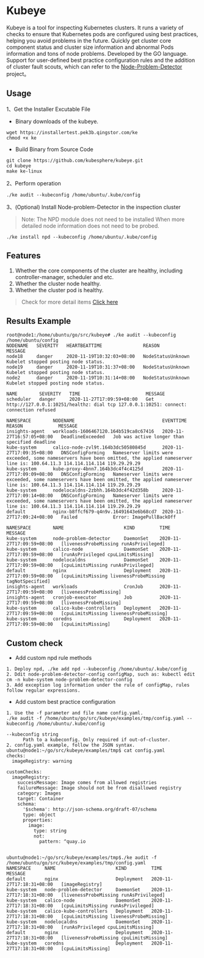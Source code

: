 # Kubeye

Kubeye is a tool for inspecting Kubernetes clusters. It runs a variety of checks to ensure that Kubernetes pods are configured using best practices, helping you avoid problems in the future. 
Quickly get cluster core component status and cluster size information and abnormal Pods information and tons of node problems. Developed by the GO language. Support for user-defined best practice configuration rules and the addition of cluster fault scouts, which can refer to the [Node-Problem-Detector](https://github.com/kubernetes/node-problem-detector) project。

## Usage

1、Get the Installer Excutable File
* Binary downloads of the kubeye.
```shell script
wget https://installertest.pek3b.qingstor.com/ke
chmod +x ke
```
* Build Binary from Source Code
```shell script
git clone https://github.com/kubesphere/kubeye.git
cd kubeye 
make ke-linux
```
2、Perform operation
```shell script
./ke audit --kubeconfig /home/ubuntu/.kube/config
```

3、(Optional) Install Node-problem-Detector in the inspection cluster

> Note: The NPD module does not need to be installed When more detailed node information does not need to be probed.

```shell script
./ke install npd --kubeconfig /home/ubuntu/.kube/config
```

## Features

1. Whether the core components of the cluster are healthy, including controller-manager, scheduler and etc.
2. Whether the cluster node healthy.
3. Whether the cluster pod is healthy.
> Check for more detail items [Click here](./docs/check-content_zh-CN.md)

## Results Example

```
root@node1:/home/ubuntu/go/src/kubeye# ./ke audit --kubeconfig /home/ubuntu/config
NODENAME   SEVERITY   HEARTBEATTIME               REASON              MESSAGE
node18     danger     2020-11-19T10:32:03+08:00   NodeStatusUnknown   Kubelet stopped posting node status.
node19     danger     2020-11-19T10:31:37+08:00   NodeStatusUnknown   Kubelet stopped posting node status.
node2      danger     2020-11-19T10:31:14+08:00   NodeStatusUnknown   Kubelet stopped posting node status.

NAME        SEVERITY   TIME                        MESSAGE
scheduler   danger     2020-11-27T17:09:59+08:00   Get http://127.0.0.1:10251/healthz: dial tcp 127.0.0.1:10251: connect: connection refused

NAMESPACE        NODENAME                                EVENTTIME                   REASON             MESSAGE
insights-agent   workloads-1606467120.164b519ca8c67416   2020-11-27T16:57:05+08:00   DeadlineExceeded   Job was active longer than specified deadline
kube-system      calico-node-zvl9t.164b3dc50580845d      2020-11-27T17:09:35+08:00   DNSConfigForming   Nameserver limits were exceeded, some nameservers have been omitted, the applied nameserver line is: 100.64.11.3 114.114.114.114 119.29.29.29
kube-system      kube-proxy-4bnn7.164b3dc4f4c4125d       2020-11-27T17:09:09+08:00   DNSConfigForming   Nameserver limits were exceeded, some nameservers have been omitted, the applied nameserver line is: 100.64.11.3 114.114.114.114 119.29.29.29
kube-system      nodelocaldns-2zbhh.164b3dc4f42d358b     2020-11-27T17:09:14+08:00   DNSConfigForming   Nameserver limits were exceeded, some nameservers have been omitted, the applied nameserver line is: 100.64.11.3 114.114.114.114 119.29.29.29
default          nginx-b8ffcf679-q4n9v.16491643e6b68cd7  2020-11-27T17:09:24+08:00   Failed             Error: ImagePullBackOff

NAMESPACE        NAME                      KIND         TIME                        MESSAGE
kube-system      node-problem-detector     DaemonSet    2020-11-27T17:09:59+08:00   [livenessProbeMissing runAsPrivileged]
kube-system      calico-node               DaemonSet    2020-11-27T17:09:59+08:00   [runAsPrivileged cpuLimitsMissing]
kube-system      nodelocaldns              DaemonSet    2020-11-27T17:09:59+08:00   [cpuLimitsMissing runAsPrivileged]
default          nginx                     Deployment   2020-11-27T17:09:59+08:00   [cpuLimitsMissing livenessProbeMissing tagNotSpecified]
insights-agent   workloads                 CronJob      2020-11-27T17:09:59+08:00   [livenessProbeMissing]
insights-agent   cronjob-executor          Job          2020-11-27T17:09:59+08:00   [livenessProbeMissing]
kube-system      calico-kube-controllers   Deployment   2020-11-27T17:09:59+08:00   [cpuLimitsMissing livenessProbeMissing]
kube-system      coredns                   Deployment   2020-11-27T17:09:59+08:00   [cpuLimitsMissing]   
```

## Custom check

* Add custom npd rule methods
```
1. Deploy npd, ./ke add npd --kubeconfig /home/ubuntu/.kube/config
2. Ddit node-problem-detector-config configMap, such as: kubectl edit cm -n kube-system node-problem-detector-config
3. Add exception log information under the rule of configMap, rules follow regular expressions.
```
* Add custom best practice configuration
```
1. Use the -f parameter and file name config.yaml.
./ke audit -f /home/ubuntu/go/src/kubeye/examples/tmp/config.yaml --kubeconfig /home/ubuntu/.kube/config

--kubeconfig string
      Path to a kubeconfig. Only required if out-of-cluster.
2. config.yaml example, follow the JSON syntax.
ubuntu@node1:~/go/src/kubeye/examples/tmp$ cat config.yaml
checks:
  imageRegistry: warning

customChecks:
  imageRegistry:
    successMessage: Image comes from allowed registries
    failureMessage: Image should not be from disallowed registry
    category: Images
    target: Container
    schema:
      '$schema': http://json-schema.org/draft-07/schema
      type: object
      properties:
        image:
          type: string
          not:
            pattern: ^quay.io


ubuntu@node1:~/go/src/kubeye/examples/tmp$./ke audit -f /home/ubuntu/go/src/kubeye/examples/tmp/config.yaml
NAMESPACE     NAME                      KIND         TIME                        MESSAGE
default       nginx                     Deployment   2020-11-27T17:18:31+08:00   [imageRegistry]
kube-system   node-problem-detector     DaemonSet    2020-11-27T17:18:31+08:00   [livenessProbeMissing runAsPrivileged]
kube-system   calico-node               DaemonSet    2020-11-27T17:18:31+08:00   [cpuLimitsMissing runAsPrivileged]
kube-system   calico-kube-controllers   Deployment   2020-11-27T17:18:31+08:00   [cpuLimitsMissing livenessProbeMissing]
kube-system   nodelocaldns              DaemonSet    2020-11-27T17:18:31+08:00   [runAsPrivileged cpuLimitsMissing]
default       nginx                     Deployment   2020-11-27T17:18:31+08:00   [livenessProbeMissing cpuLimitsMissing]
kube-system   coredns                   Deployment   2020-11-27T17:18:31+08:00   [cpuLimitsMissing]
```

